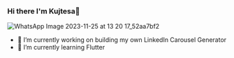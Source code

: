 ### Hi there I'm Kujtesa👋

![WhatsApp Image 2023-11-25 at 13 20 17_52aa7bf2](https://github.com/KPaccarizi/KPaccarizi/assets/26025929/2b941fd3-dfcc-4775-a664-8f2c08b56386)


- 🔭 I’m currently working on building my own LinkedIn Carousel Generator
- 🌱 I’m currently learning Flutter


